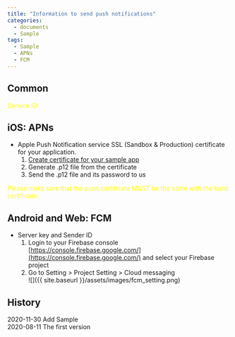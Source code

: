 ```yaml
---
title: "Information to send push notifications"
categories:
  - documents
  - Sample
tags:
  - Sample
  - APNs
  - FCM
---
```


## Common

<span style="color:yellow"> Service ID </span>

## iOS: APNs

* Apple Push Notification service SSL (Sandbox & Production) certificate for your application.
    1.  [Create certificate for your sample app](https://developer.apple.com/documentation/usernotifications/setting_up_a_remote_notification_server/establishing_a_certificate-based_connection_to_apns)
    2.  Generate .p12 file from the certificate
    3.  Send the .p12 file and its password to us

<span style="color:yellow"> Please make sure that the push certificate MUST be the same with the build certificate.</span>

## Android and Web: FCM

* Server key and Sender ID
    1. Login to your Firebase console [https://console.firebase.google.com/](https://console.firebase.google.com/) and select your Firebase project
    2. Go to Setting > Project Setting > Cloud messaging  
    ![]({{ site.baseurl }}/assets/images/fcm_setting.png)


## History
2020-11-30 Add Sample <br>
2020-08-11 The first version <br>
